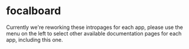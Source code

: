 # focalboard

Currently we're reworking these intropages for each app, please use the menu on the left to select other available documentation pages for each app, including this one.
